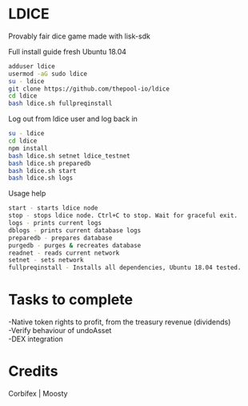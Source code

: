 # LDICE
Provably fair dice game made with lisk-sdk

Full install guide fresh Ubuntu 18.04
```sh
adduser ldice
usermod -aG sudo ldice
su - ldice
git clone https://github.com/thepool-io/ldice
cd ldice
bash ldice.sh fullpreqinstall
```
Log out from ldice user and log back in
```sh
su - ldice
cd ldice
npm install
bash ldice.sh setnet ldice_testnet
bash ldice.sh preparedb
bash ldice.sh start
bash ldice.sh logs
```

Usage help
```sh
start - starts ldice node
stop - stops ldice node. Ctrl+C to stop. Wait for graceful exit.
logs - prints current logs
dblogs - prints current database logs
preparedb - prepares database
purgedb - purges & recreates database
readnet - reads current network
setnet - sets network
fullpreqinstall - Installs all dependencies, Ubuntu 18.04 tested.

```

# Tasks to complete
-Native token rights to profit, from the treasury revenue (dividends)<br>
-Verify behaviour of undoAsset<br>
-DEX integration<br>

# Credits
Corbifex | Moosty